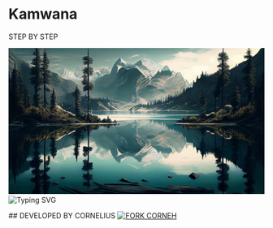 # Kamwana
STEP 
BY 
STEP

![image alt](https://github.com/corneh-bot/Kamwana/blob/50619aa889c4941726454c2fd7f193a58e969563/painting-mountain-lake-with-mountain-background_188544-9126.webp)
<img src="https://readme-typing-svg.demolab.com?font=EB+Garamond&weight=800&size=28&duration=4000&pause=1000&random=false&width=435&lines=+CORNEH-TECH;WHATSAPP+☑️++BOT;DEVELOPED+BY+CORNEH" alt="Typing SVG" />
  </a>
</p>
## DEVELOPED BY CORNELIUS 
<a href="https://github.com/corneh-bot/Kamwana.git/fork"><img src="https://img.shields.io/badge/FORK%20HERE-purple" alt="FORK CORNEH" width="150"></a>
